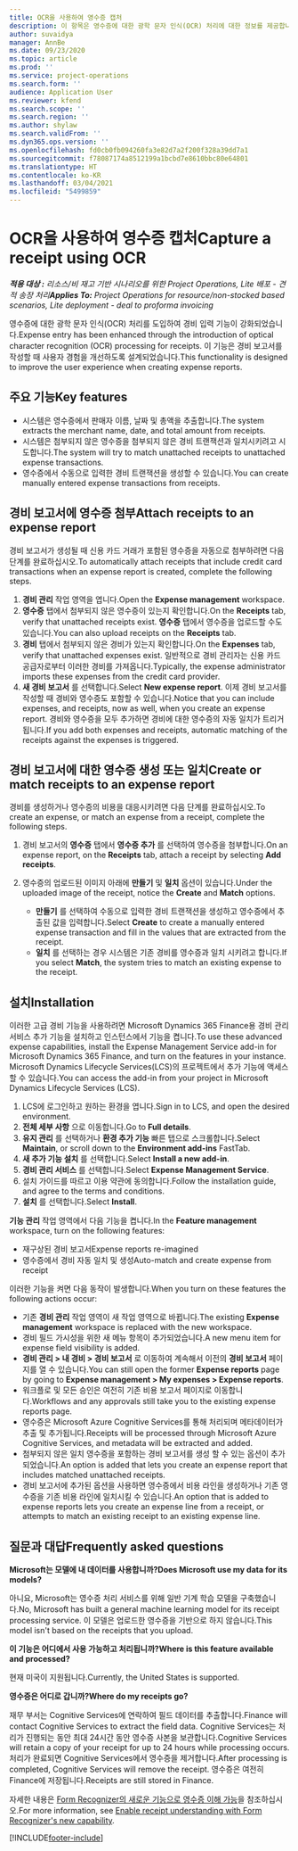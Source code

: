 ```yaml
---
title: OCR을 사용하여 영수증 캡처
description: 이 항목은 영수증에 대한 광학 문자 인식(OCR) 처리에 대한 정보를 제공합니다.
author: suvaidya
manager: AnnBe
ms.date: 09/23/2020
ms.topic: article
ms.prod: ''
ms.service: project-operations
ms.search.form: ''
audience: Application User
ms.reviewer: kfend
ms.search.scope: ''
ms.search.region: ''
ms.author: shylaw
ms.search.validFrom: ''
ms.dyn365.ops.version: ''
ms.openlocfilehash: fd0cb0fb094260fa3e82d7a2f200f328a39dd7a1
ms.sourcegitcommit: f78087174a8512199a1bcbd7e8610bbc80e64801
ms.translationtype: HT
ms.contentlocale: ko-KR
ms.lasthandoff: 03/04/2021
ms.locfileid: "5499859"
---
```

# <a name="capture-a-receipt-using-ocr"></a><span data-ttu-id="1f64c-103">OCR을 사용하여 영수증 캡처</span><span class="sxs-lookup"><span data-stu-id="1f64c-103">Capture a receipt using OCR</span></span>

<span data-ttu-id="1f64c-104">_**적용 대상 :** 리소스/비 재고 기반 시나리오를 위한 Project Operations, Lite 배포 - 견적 송장 처리_</span><span class="sxs-lookup"><span data-stu-id="1f64c-104">_**Applies To:** Project Operations for resource/non-stocked based scenarios, Lite deployment - deal to proforma invoicing_</span></span>

<span data-ttu-id="1f64c-105">영수증에 대한 광학 문자 인식(OCR) 처리를 도입하여 경비 입력 기능이 강화되었습니다.</span><span class="sxs-lookup"><span data-stu-id="1f64c-105">Expense entry has been enhanced through the introduction of optical character recognition (OCR) processing for receipts.</span></span> <span data-ttu-id="1f64c-106">이 기능은 경비 보고서를 작성할 때 사용자 경험을 개선하도록 설계되었습니다.</span><span class="sxs-lookup"><span data-stu-id="1f64c-106">This functionality is designed to improve the user experience when creating expense reports.</span></span>

## <a name="key-features"></a><span data-ttu-id="1f64c-107">주요 기능</span><span class="sxs-lookup"><span data-stu-id="1f64c-107">Key features</span></span>

- <span data-ttu-id="1f64c-108">시스템은 영수증에서 판매자 이름, 날짜 및 총액을 추출합니다.</span><span class="sxs-lookup"><span data-stu-id="1f64c-108">The system extracts the merchant name, date, and total amount from receipts.</span></span>
- <span data-ttu-id="1f64c-109">시스템은 첨부되지 않은 영수증을 첨부되지 않은 경비 트랜잭션과 일치시키려고 시도합니다.</span><span class="sxs-lookup"><span data-stu-id="1f64c-109">The system will try to match unattached receipts to unattached expense transactions.</span></span>
- <span data-ttu-id="1f64c-110">영수증에서 수동으로 입력한 경비 트랜잭션을 생성할 수 있습니다.</span><span class="sxs-lookup"><span data-stu-id="1f64c-110">You can create manually entered expense transactions from receipts.</span></span>

## <a name="attach-receipts-to-an-expense-report"></a><span data-ttu-id="1f64c-111">경비 보고서에 영수증 첨부</span><span class="sxs-lookup"><span data-stu-id="1f64c-111">Attach receipts to an expense report</span></span>

<span data-ttu-id="1f64c-112">경비 보고서가 생성될 때 신용 카드 거래가 포함된 영수증을 자동으로 첨부하려면 다음 단계를 완료하십시오.</span><span class="sxs-lookup"><span data-stu-id="1f64c-112">To automatically attach receipts that include credit card transactions when an expense report is created, complete the following steps.</span></span>

  1. <span data-ttu-id="1f64c-113">**경비 관리** 작업 영역을 엽니다.</span><span class="sxs-lookup"><span data-stu-id="1f64c-113">Open the **Expense management** workspace.</span></span>
  2. <span data-ttu-id="1f64c-114">**영수증** 탭에서 첨부되지 않은 영수증이 있는지 확인합니다.</span><span class="sxs-lookup"><span data-stu-id="1f64c-114">On the **Receipts** tab, verify that unattached receipts exist.</span></span> <span data-ttu-id="1f64c-115">**영수증** 탭에서 영수증을 업로드할 수도 있습니다.</span><span class="sxs-lookup"><span data-stu-id="1f64c-115">You can also upload receipts on the **Receipts** tab.</span></span>
  3. <span data-ttu-id="1f64c-116">**경비** 탭에서 첨부되지 않은 경비가 있는지 확인합니다.</span><span class="sxs-lookup"><span data-stu-id="1f64c-116">On the **Expenses** tab, verify that unattached expenses exist.</span></span> <span data-ttu-id="1f64c-117">일반적으로 경비 관리자는 신용 카드 공급자로부터 이러한 경비를 가져옵니다.</span><span class="sxs-lookup"><span data-stu-id="1f64c-117">Typically, the expense administrator imports these expenses from the credit card provider.</span></span>
  4. <span data-ttu-id="1f64c-118">**새 경비 보고서** 를 선택합니다.</span><span class="sxs-lookup"><span data-stu-id="1f64c-118">Select **New expense report**.</span></span> <span data-ttu-id="1f64c-119">이제 경비 보고서를 작성할 때 경비와 영수증도 포함할 수 있습니다.</span><span class="sxs-lookup"><span data-stu-id="1f64c-119">Notice that you can include expenses, and receipts, now as well, when you create an expense report.</span></span> <span data-ttu-id="1f64c-120">경비와 영수증을 모두 추가하면 경비에 대한 영수증의 자동 일치가 트리거됩니다.</span><span class="sxs-lookup"><span data-stu-id="1f64c-120">If you add both expenses and receipts, automatic matching of the receipts against the expenses is triggered.</span></span>

## <a name="create-or-match-receipts-to-an-expense-report"></a><span data-ttu-id="1f64c-121">경비 보고서에 대한 영수증 생성 또는 일치</span><span class="sxs-lookup"><span data-stu-id="1f64c-121">Create or match receipts to an expense report</span></span>
<span data-ttu-id="1f64c-122">경비를 생성하거나 영수증의 비용을 대응시키려면 다음 단계를 완료하십시오.</span><span class="sxs-lookup"><span data-stu-id="1f64c-122">To create an expense, or match an expense from a receipt, complete the following steps.</span></span>

  1. <span data-ttu-id="1f64c-123">경비 보고서의 **영수증** 탭에서 **영수증 추가** 를 선택하여 영수증을 첨부합니다.</span><span class="sxs-lookup"><span data-stu-id="1f64c-123">On an expense report, on the **Receipts** tab, attach a receipt by selecting **Add receipts**.</span></span>
  2. <span data-ttu-id="1f64c-124">영수증의 업로드된 이미지 아래에 **만들기** 및 **일치** 옵션이 있습니다.</span><span class="sxs-lookup"><span data-stu-id="1f64c-124">Under the uploaded image of the receipt, notice the **Create** and **Match** options.</span></span>

      - <span data-ttu-id="1f64c-125">**만들기** 를 선택하여 수동으로 입력한 경비 트랜잭션을 생성하고 영수증에서 추출된 값을 입력합니다.</span><span class="sxs-lookup"><span data-stu-id="1f64c-125">Select **Create** to create a manually entered expense transaction and fill in the values that are extracted from the receipt.</span></span>
      - <span data-ttu-id="1f64c-126">**일치** 를 선택하는 경우 시스템은 기존 경비를 영수증과 일치 시키려고 합니다.</span><span class="sxs-lookup"><span data-stu-id="1f64c-126">If you select **Match**, the system tries to match an existing expense to the receipt.</span></span>

## <a name="installation"></a><span data-ttu-id="1f64c-127">설치</span><span class="sxs-lookup"><span data-stu-id="1f64c-127">Installation</span></span>

<span data-ttu-id="1f64c-128">이러한 고급 경비 기능을 사용하려면 Microsoft Dynamics 365 Finance용 경비 관리 서비스 추가 기능을 설치하고 인스턴스에서 기능을 켭니다.</span><span class="sxs-lookup"><span data-stu-id="1f64c-128">To use these advanced expense capabilities, install the Expense Management Service add-in for Microsoft Dynamics 365 Finance, and turn on the features in your instance.</span></span> <span data-ttu-id="1f64c-129">Microsoft Dynamics Lifecycle Services(LCS)의 프로젝트에서 추가 기능에 액세스할 수 있습니다.</span><span class="sxs-lookup"><span data-stu-id="1f64c-129">You can access the add-in from your project in Microsoft Dynamics Lifecycle Services (LCS).</span></span>

1. <span data-ttu-id="1f64c-130">LCS에 로그인하고 원하는 환경을 엽니다.</span><span class="sxs-lookup"><span data-stu-id="1f64c-130">Sign in to LCS, and open the desired environment.</span></span>
2. <span data-ttu-id="1f64c-131">**전체 세부 사항** 으로 이동합니다.</span><span class="sxs-lookup"><span data-stu-id="1f64c-131">Go to **Full details**.</span></span>
3. <span data-ttu-id="1f64c-132">**유지 관리** 를 선택하거나 **환경 추가 기능** 빠른 탭으로 스크롤합니다.</span><span class="sxs-lookup"><span data-stu-id="1f64c-132">Select **Maintain**, or scroll down to the **Environment add-ins** FastTab.</span></span>
4. <span data-ttu-id="1f64c-133">**새 추가 기능 설치** 를 선택합니다.</span><span class="sxs-lookup"><span data-stu-id="1f64c-133">Select **Install a new add-in**.</span></span>
5. <span data-ttu-id="1f64c-134">**경비 관리 서비스** 를 선택합니다.</span><span class="sxs-lookup"><span data-stu-id="1f64c-134">Select **Expense Management Service**.</span></span>
6. <span data-ttu-id="1f64c-135">설치 가이드를 따르고 이용 약관에 동의합니다.</span><span class="sxs-lookup"><span data-stu-id="1f64c-135">Follow the installation guide, and agree to the terms and conditions.</span></span>
7. <span data-ttu-id="1f64c-136">**설치** 를 선택합니다.</span><span class="sxs-lookup"><span data-stu-id="1f64c-136">Select **Install**.</span></span>

<span data-ttu-id="1f64c-137">**기능 관리** 작업 영역에서 다음 기능을 켭니다.</span><span class="sxs-lookup"><span data-stu-id="1f64c-137">In the **Feature management** workspace, turn on the following features:</span></span>

- <span data-ttu-id="1f64c-138">재구상된 경비 보고서</span><span class="sxs-lookup"><span data-stu-id="1f64c-138">Expense reports re-imagined</span></span>
- <span data-ttu-id="1f64c-139">영수증에서 경비 자동 일치 및 생성</span><span class="sxs-lookup"><span data-stu-id="1f64c-139">Auto-match and create expense from receipt</span></span>

<span data-ttu-id="1f64c-140">이러한 기능을 켜면 다음 동작이 발생합니다.</span><span class="sxs-lookup"><span data-stu-id="1f64c-140">When you turn on these features the following actions occur:</span></span>

- <span data-ttu-id="1f64c-141">기존 **경비 관리** 작업 영역이 새 작업 영역으로 바뀝니다.</span><span class="sxs-lookup"><span data-stu-id="1f64c-141">The existing **Expense management** workspace is replaced with the new workspace.</span></span>
- <span data-ttu-id="1f64c-142">경비 필드 가시성을 위한 새 메뉴 항목이 추가되었습니다.</span><span class="sxs-lookup"><span data-stu-id="1f64c-142">A new menu item for expense field visibility is added.</span></span>
- <span data-ttu-id="1f64c-143">**경비 관리 > 내 경비 > 경비 보고서** 로 이동하여 계속해서 이전의 **경비 보고서** 페이지를 열 수 있습니다.</span><span class="sxs-lookup"><span data-stu-id="1f64c-143">You can still open the former **Expense reports** page by going to **Expense management > My expenses > Expense reports**.</span></span>
- <span data-ttu-id="1f64c-144">워크플로 및 모든 승인은 여전히 기존 비용 보고서 페이지로 이동합니다.</span><span class="sxs-lookup"><span data-stu-id="1f64c-144">Workflows and any approvals still take you to the existing expense reports page.</span></span>
- <span data-ttu-id="1f64c-145">영수증은 Microsoft Azure Cognitive Services를 통해 처리되며 메타데이터가 추출 및 추가됩니다.</span><span class="sxs-lookup"><span data-stu-id="1f64c-145">Receipts will be processed through Microsoft Azure Cognitive Services, and metadata will be extracted and added.</span></span>
- <span data-ttu-id="1f64c-146">첨부되지 않은 일치 영수증을 포함하는 경비 보고서를 생성 할 수 있는 옵션이 추가되었습니다.</span><span class="sxs-lookup"><span data-stu-id="1f64c-146">An option is added that lets you create an expense report that includes matched unattached receipts.</span></span>
- <span data-ttu-id="1f64c-147">경비 보고서에 추가된 옵션을 사용하면 영수증에서 비용 라인을 생성하거나 기존 영수증을 기존 비용 라인에 일치시킬 수 있습니다.</span><span class="sxs-lookup"><span data-stu-id="1f64c-147">An option that is added to expense reports lets you create an expense line from a receipt, or attempts to match an existing receipt to an existing expense line.</span></span>

## <a name="frequently-asked-questions"></a><span data-ttu-id="1f64c-148">질문과 대답</span><span class="sxs-lookup"><span data-stu-id="1f64c-148">Frequently asked questions</span></span>

<span data-ttu-id="1f64c-149">**Microsoft는 모델에 내 데이터를 사용합니까?**</span><span class="sxs-lookup"><span data-stu-id="1f64c-149">**Does Microsoft use my data for its models?**</span></span>

<span data-ttu-id="1f64c-150">아니요, Microsoft는 영수증 처리 서비스를 위해 일반 기계 학습 모델을 구축했습니다.</span><span class="sxs-lookup"><span data-stu-id="1f64c-150">No, Microsoft has built a general machine learning model for its receipt processing service.</span></span> <span data-ttu-id="1f64c-151">이 모델은 업로드한 영수증을 기반으로 하지 않습니다.</span><span class="sxs-lookup"><span data-stu-id="1f64c-151">This model isn't based on the receipts that you upload.</span></span>

<span data-ttu-id="1f64c-152">**이 기능은 어디에서 사용 가능하고 처리됩니까?**</span><span class="sxs-lookup"><span data-stu-id="1f64c-152">**Where is this feature available and processed?**</span></span>

<span data-ttu-id="1f64c-153">현재 미국이 지원됩니다.</span><span class="sxs-lookup"><span data-stu-id="1f64c-153">Currently, the United States is supported.</span></span>

<span data-ttu-id="1f64c-154">**영수증은 어디로 갑니까?**</span><span class="sxs-lookup"><span data-stu-id="1f64c-154">**Where do my receipts go?**</span></span>

<span data-ttu-id="1f64c-155">재무 부서는 Cognitive Services에 연락하여 필드 데이터를 추출합니다.</span><span class="sxs-lookup"><span data-stu-id="1f64c-155">Finance will contact Cognitive Services to extract the field data.</span></span> <span data-ttu-id="1f64c-156">Cognitive Services는 처리가 진행되는 동안 최대 24시간 동안 영수증 사본을 보관합니다.</span><span class="sxs-lookup"><span data-stu-id="1f64c-156">Cognitive Services will retain a copy of your receipt for up to 24 hours while processing occurs.</span></span> <span data-ttu-id="1f64c-157">처리가 완료되면 Cognitive Services에서 영수증을 제거합니다.</span><span class="sxs-lookup"><span data-stu-id="1f64c-157">After processing is completed, Cognitive Services will remove the receipt.</span></span> <span data-ttu-id="1f64c-158">영수증은 여전히 Finance에 저장됩니다.</span><span class="sxs-lookup"><span data-stu-id="1f64c-158">Receipts are still stored in Finance.</span></span>

<span data-ttu-id="1f64c-159">자세한 내용은 [Form Recognizer의 새로운 기능으로 영수증 이해 가능](https://azure.microsoft.com/blog/enable-receipt-understanding-with-form-recognizer-s-new-capability/)을 참조하십시오.</span><span class="sxs-lookup"><span data-stu-id="1f64c-159">For more information, see [Enable receipt understanding with Form Recognizer's new capability](https://azure.microsoft.com/blog/enable-receipt-understanding-with-form-recognizer-s-new-capability/).</span></span>


[!INCLUDE[footer-include](../includes/footer-banner.md)]

